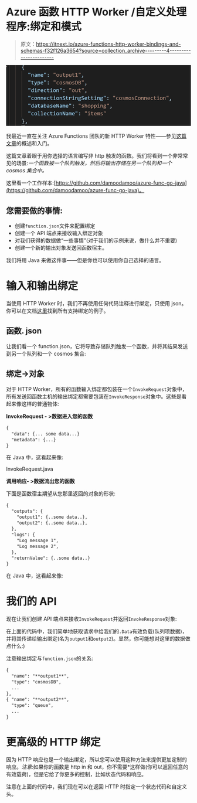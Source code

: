# Azure 函数 HTTP Worker /自定义处理程序:绑定和模式

> 原文：<https://itnext.io/azure-functions-http-worker-bindings-and-schemas-f32f126a3654?source=collection_archive---------4----------------------->

![](img/673062b6c6c02df5794cf6f79e477f45.png)

我最近一直在关注 Azure Functions 团队的新 HTTP Worker 特性——参见[这篇文章](https://medium.com/@damoo/write-azure-functions-in-any-language-with-the-http-worker-34d01f522bfd)的概述和入门。

这篇文章着眼于用你选择的语言编写非 http 触发的函数。我们将看到一个非常常见的场景:*一个函数被一个队列触发，然后将输出存储在另一个队列和一个 cosmos 集合中。*

这里看一个工作样本:[https://github.com/damoodamoo/azure-func-go-java](https://github.com/damoodamoo/azure-func-go-java)。

## 您需要做的事情:

*   创建`function.json`文件来配置绑定
*   创建一个 API 端点来接收输入绑定对象
*   对我们获得的数据做“一些事情”(对于我们的示例来说，做什么并不重要)
*   创建一个新的输出对象发送回函数宿主。

我们将用 Java 来做这件事——但是你也可以使用你自己选择的语言。

# 输入和输出绑定

当使用 HTTP Worker 时，我们不再使用任何代码注释进行绑定，只使用 json。你可以在文档[这里](https://docs.microsoft.com/en-us/azure/azure-functions/functions-triggers-bindings#supported-bindings)找到所有支持绑定的例子。

## 函数. json

让我们看一个 function.json，它将导致存储队列触发一个函数，并将其结果发送到另一个队列和一个 cosmos 集合:

## 绑定->对象

对于 HTTP Worker，所有的函数输入绑定都包装在一个`InvokeRequest`对象中，所有发送回函数主机的输出绑定都需要包装在`InvokeResponse`对象中。这些是看起来像这样的普通物体:

**InvokeRequest - >数据进入您的函数**

```
{
  "data": {... some data...}
  "metadata": {...}
}
```

在 Java 中，这看起来像:

InvokeRequest.java

**调用响应- >数据流出您的函数**

下面是函数宿主期望从您那里返回的对象的形状:

```
{
  "outputs": { 
    "output1": {..some data..},
    "output2": {..some data..},
  },
  "logs": {
    "Log message 1",
    "Log message 2",
  },
  "returnValue": {..some data..}
}
```

在 Java 中，这看起来像:

# 我们的 API

现在让我们创建 API 端点来接收`InvokeRequest`并返回`InvokeResponse`对象:

在上面的代码中，我们简单地获取请求中给我们的`.Data`有效负载(队列项数据)，并将其传递给输出绑定(名为`output1`和`output2`)。显然，你可能想对这里的数据做点什么:)

注意输出绑定与`function.json`的关系:

```
{
  "name": "**output1**", 
  "type": "cosmosDB",     
  ...
},
{ "name": "**output2**",
  "type": "queue",
  ...
}
```

# 更高级的 HTTP 绑定

因为 HTTP 响应也是一个输出绑定，所以您可以使用这种方法来提供更加定制的响应。*注意*:如果你的函数是 http in 和 out，你不需要*这样做(你可以返回任意的有效载荷)，但是它给了你更多的控制，比如状态代码和响应。

注意在上面的代码中，我们现在可以在返回 HTTP 时指定一个状态代码和自定义头。